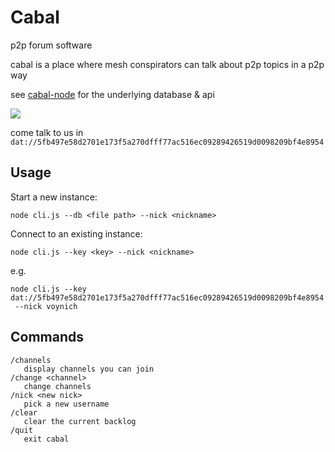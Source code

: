 # Cabal
p2p forum software

cabal is a place where mesh conspirators can talk about p2p topics in a p2p way   

see [cabal-node](https://github.com/cabal-club/cabal-node) for the underlying database & api

![](https://i.cblgh.org/2018-05/2466txd.png)

come talk to us in `dat://5fb497e58d2701e173f5a270dfff77ac516ec09289426519d0098209bf4e8954`
## Usage
Start a new instance:
```
node cli.js --db <file path> --nick <nickname>
```

Connect to an existing instance:
```
node cli.js --key <key> --nick <nickname>
```
e.g.
```
node cli.js --key dat://5fb497e58d2701e173f5a270dfff77ac516ec09289426519d0098209bf4e8954
 --nick voynich

```

## Commands
```
/channels 
   display channels you can join
/change <channel> 
   change channels
/nick <new nick>
   pick a new username
/clear
   clear the current backlog
/quit
   exit cabal
```
